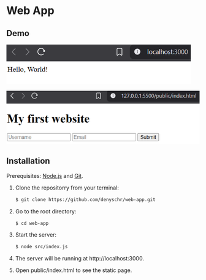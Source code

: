 # Web App

## Demo

![](demo/server-running.png)

![](demo/static-page.png)

## Installation

Prerequisites: [Node.js](https://nodejs.org/en) and [Git](https://git-scm.com/).

1. Clone the repositorry from your terminal:

   ```bash
   $ git clone https://github.com/denyschr/web-app.git
   ```

2. Go to the root directory:

   ```bash
   $ cd web-app
   ```

3. Start the server:

   ```bash
   $ node src/index.js
   ```

4. The server will be running at http://localhost:3000.

5. Open public/index.html to see the static page.

